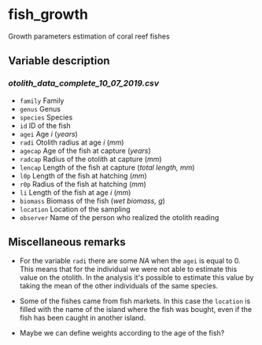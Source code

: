 # fish_growth
Growth parameters estimation of coral reef fishes

## Variable description

### *otolith_data_complete_10_07_2019.csv*

* `family` Family
* `genus` Genus
* `species` Species
* `id` ID of the fish
* `agei` Age *i* (*years*)
* `radi` Otolith radius at age *i* (*mm*)
* `agecap` Age of the fish at capture (*years*)
* `radcap` Radius of the otolith at capture (*mm*)
* `lencap` Length of the fish at capture (*total length, mm*)
* `l0p` Length of the fish at hatching (*mm*)
* `r0p` Radius of the fish at hatching (*mm*)
* `li` Length of the fish at age *i* (*mm*)
* `biomass` Biomass of the fish (*wet biomass, g*)
* `location` Location of the sampling
* `observer` Name of the person who realized the otolith reading

## Miscellaneous remarks

* For the variable `radi` there are some *NA* when the `agei` is equal to 0. This means that for the individual we were not able to estimate this value on the otolith. In the analysis it's possible to estimate this value by taking the mean of the other individuals of the same species.

* Some of the fishes came from fish markets. In this case the `location` is filled with the name of the island where the fish was bought, even if the fish has been caught in another island.

* Maybe we can define weights according to the age of the fish?